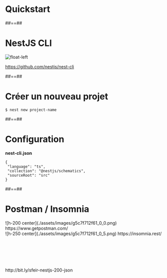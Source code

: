 <!-- .slide: class="transition-orange sfeir-bg-white-4" -->

# Quickstart


##==##

# NestJS CLI
![float-left](./assets/images/g5a1be44b75_0_11.png)

https://github.com/nestjs/nest-cli


##==##
# Créer un nouveau projet

```
$ nest new project-name

```

##==##

# Configuration

**nest-cli.json**

```json5
{
 "language": "ts",
 "collection": "@nestjs/schematics",
 "sourceRoot": "src"
}
```

##==##
# Postman / Insomnia
<div class="flex-row"> 
<div class="w-500">
 ![h-200 center](./assets/images/g5c7f712f61_0_0.png)
 https://www.getpostman.com/ 
</div>

<div class="w-500">
 ![h-250 center](./assets/images/g5c7f712f61_0_5.png)
 https://insomnia.rest/
</div>
</div>

<div class="full-center" style="margin-top: 100px">
http://bit.ly/sfeir-nestjs-200-json
</div>
